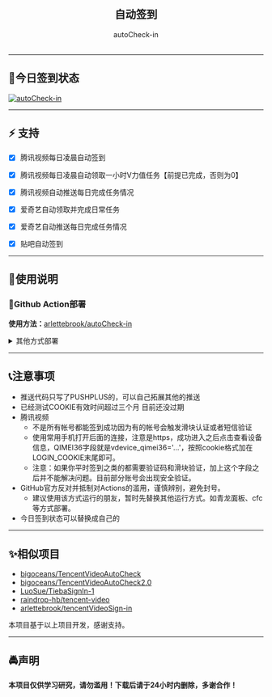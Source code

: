 

<p align="center">
  <h2 align="center"><storng>自动签到</storng></h2>
  <p align="center">
    autoCheck-in
    <br/>
    <br/>
    <hr/>
  </p>
</p>







## 🎈今日签到状态



[![autoCheck-in](https://github.com/Abnerbanana98/autoCheck-in/actions/workflows/main.yml/badge.svg)](https://github.com/arlettebrook/autoCheck-in/)



---



## **⚡ 支持**   

* [x] 腾讯视频每日凌晨自动签到
* [x] 腾讯视频每日凌晨自动领取一小时V力值任务【前提已完成，否则为0】
* [x] 腾讯视频自动推送每日完成任务情况
* [x] 爱奇艺自动领取并完成日常任务
* [x] 爱奇艺自动推送每日完成任务情况
* [x] 贴吧自动签到



---



## 🍝使用说明



### 🥓Github Action部署



**使用方法：**[arlettebrook/autoCheck-in](https://github.com/arlettebrook/autoCheck-in)



<details>
    <summary>其他方式部署</summary>
    <p align='center'>
        <a href="https://google.com">self-study</a>
    </p>
</details>



---



## 📞注意事项

- 推送代码只写了PUSHPLUS的，可以自己拓展其他的推送
- 已经测试COOKIE有效时间超过三个月 目前还没过期
- 腾讯视频
  - 不是所有帐号都能签到成功因为有的帐号会触发滑块认证或者短信验证
  - 使用常用手机打开后面的连接，注意是https，成功进入之后点击查看设备信息，QIMEI36字段就是vdevice_qimei36='...'，按照cookie格式加在LOGIN_COOKIE末尾即可。
  - 注意：如果你平时签到之类的都需要验证码和滑块验证，加上这个字段之后并不能解决问题。目前部分账号会出现安全验证。
- GitHub官方反对并抵制对Actions的滥用，谨慎辨别，避免封号。
  - 建议使用该方式运行的朋友，暂时先替换其他运行方式。如青龙面板、cfc等方式部署。
- 今日签到状态可以替换成自己的




---



## ✨相似项目

- [bigoceans/TencentVideoAutoCheck](https://github.com/bigoceans/TencentVideoAutoCheck)
- [bigoceans/TencentVideoAutoCheck2.0](https://github.com/bigoceans/TencentVideoAutoCheck2.0)
- [LuoSue/TiebaSignIn-1](https://github.com/LuoSue/TiebaSignIn-1)
- [raindrop-hb/tencent-video](https://github.com/raindrop-hb/tencent-video)
- [arlettebrook/tencentVideoSign-in](https://github.com/arlettebrook/tencentVideoSign-in)

本项目基于以上项目开发，感谢支持。



---



## 🚔声明

**本项目仅供学习研究，请勿滥用！下载后请于24小时内删除，多谢合作！**

